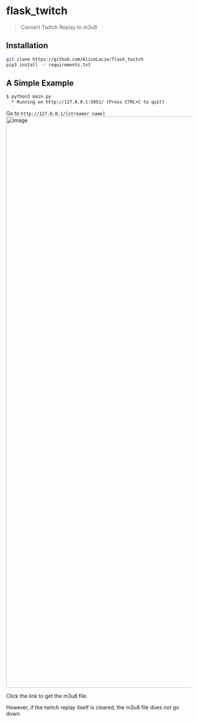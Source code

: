 # flask_twitch
> Convert Twitch Replay to m3u8
  
## Installation
```sh
git clone https://github.com/AliceLacie/flask_twitch
pip3 install -r requirements.txt
```
## A Simple Example
```sh
$ python3 main.py
  * Running on http://127.0.0.1:5051/ (Press CTRL+C to quit)
```
Go to `http://127.0.0.1/[streamer name]`
<img width="1552" alt="image" src="https://user-images.githubusercontent.com/66944342/123320556-e039ca00-d56c-11eb-94d4-24e1add4bee9.png">

Click the link to get the m3u8 file.

However, if the twitch replay itself is cleared, the m3u8 file does not go down.